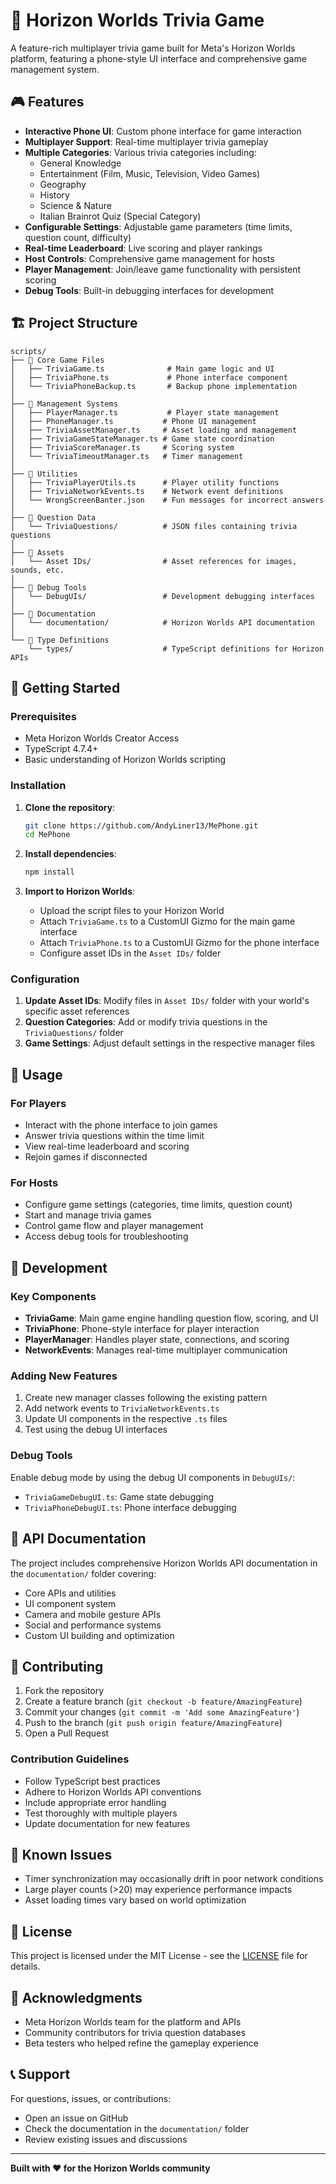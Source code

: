 # 📱 Horizon Worlds Trivia Game

A feature-rich multiplayer trivia game built for Meta's Horizon Worlds platform, featuring a phone-style UI interface and comprehensive game management system.

## 🎮 Features

- **Interactive Phone UI**: Custom phone interface for game interaction
- **Multiplayer Support**: Real-time multiplayer trivia gameplay
- **Multiple Categories**: Various trivia categories including:
  - General Knowledge
  - Entertainment (Film, Music, Television, Video Games)
  - Geography
  - History
  - Science & Nature
  - Italian Brainrot Quiz (Special Category)
- **Configurable Settings**: Adjustable game parameters (time limits, question count, difficulty)
- **Real-time Leaderboard**: Live scoring and player rankings
- **Host Controls**: Comprehensive game management for hosts
- **Player Management**: Join/leave game functionality with persistent scoring
- **Debug Tools**: Built-in debugging interfaces for development

## 🏗️ Project Structure

```
scripts/
├── 📁 Core Game Files
│   ├── TriviaGame.ts              # Main game logic and UI
│   ├── TriviaPhone.ts             # Phone interface component
│   └── TriviaPhoneBackup.ts       # Backup phone implementation
│
├── 📁 Management Systems
│   ├── PlayerManager.ts           # Player state management
│   ├── PhoneManager.ts           # Phone UI management
│   ├── TriviaAssetManager.ts     # Asset loading and management
│   ├── TriviaGameStateManager.ts # Game state coordination
│   ├── TriviaScoreManager.ts     # Scoring system
│   └── TriviaTimeoutManager.ts   # Timer management
│
├── 📁 Utilities
│   ├── TriviaPlayerUtils.ts      # Player utility functions
│   ├── TriviaNetworkEvents.ts    # Network event definitions
│   └── WrongScreenBanter.json    # Fun messages for incorrect answers
│
├── 📁 Question Data
│   └── TriviaQuestions/          # JSON files containing trivia questions
│
├── 📁 Assets
│   └── Asset IDs/                # Asset references for images, sounds, etc.
│
├── 📁 Debug Tools
│   └── DebugUIs/                 # Development debugging interfaces
│
├── 📁 Documentation
│   └── documentation/            # Horizon Worlds API documentation
│
└── 📁 Type Definitions
    └── types/                    # TypeScript definitions for Horizon APIs
```

## 🚀 Getting Started

### Prerequisites

- Meta Horizon Worlds Creator Access
- TypeScript 4.7.4+
- Basic understanding of Horizon Worlds scripting

### Installation

1. **Clone the repository**:
   ```bash
   git clone https://github.com/AndyLiner13/MePhone.git
   cd MePhone
   ```

2. **Install dependencies**:
   ```bash
   npm install
   ```

3. **Import to Horizon Worlds**:
   - Upload the script files to your Horizon World
   - Attach `TriviaGame.ts` to a CustomUI Gizmo for the main game interface
   - Attach `TriviaPhone.ts` to a CustomUI Gizmo for the phone interface
   - Configure asset IDs in the `Asset IDs/` folder

### Configuration

1. **Update Asset IDs**: Modify files in `Asset IDs/` folder with your world's specific asset references
2. **Question Categories**: Add or modify trivia questions in the `TriviaQuestions/` folder
3. **Game Settings**: Adjust default settings in the respective manager files

## 🎯 Usage

### For Players
- Interact with the phone interface to join games
- Answer trivia questions within the time limit
- View real-time leaderboard and scoring
- Rejoin games if disconnected

### For Hosts
- Configure game settings (categories, time limits, question count)
- Start and manage trivia games
- Control game flow and player management
- Access debug tools for troubleshooting

## 🔧 Development

### Key Components

- **TriviaGame**: Main game engine handling question flow, scoring, and UI
- **TriviaPhone**: Phone-style interface for player interaction
- **PlayerManager**: Handles player state, connections, and scoring
- **NetworkEvents**: Manages real-time multiplayer communication

### Adding New Features

1. Create new manager classes following the existing pattern
2. Add network events to `TriviaNetworkEvents.ts`
3. Update UI components in the respective `.ts` files
4. Test using the debug UI interfaces

### Debug Tools

Enable debug mode by using the debug UI components in `DebugUIs/`:
- `TriviaGameDebugUI.ts`: Game state debugging
- `TriviaPhoneDebugUI.ts`: Phone interface debugging

## 📝 API Documentation

The project includes comprehensive Horizon Worlds API documentation in the `documentation/` folder covering:

- Core APIs and utilities
- UI component system
- Camera and mobile gesture APIs
- Social and performance systems
- Custom UI building and optimization

## 🤝 Contributing

1. Fork the repository
2. Create a feature branch (`git checkout -b feature/AmazingFeature`)
3. Commit your changes (`git commit -m 'Add some AmazingFeature'`)
4. Push to the branch (`git push origin feature/AmazingFeature`)
5. Open a Pull Request

### Contribution Guidelines

- Follow TypeScript best practices
- Adhere to Horizon Worlds API conventions
- Include appropriate error handling
- Test thoroughly with multiple players
- Update documentation for new features

## 🐛 Known Issues

- Timer synchronization may occasionally drift in poor network conditions
- Large player counts (>20) may experience performance impacts
- Asset loading times vary based on world optimization

## 📄 License

This project is licensed under the MIT License - see the [LICENSE](LICENSE) file for details.

## 🙏 Acknowledgments

- Meta Horizon Worlds team for the platform and APIs
- Community contributors for trivia question databases
- Beta testers who helped refine the gameplay experience

## 📞 Support

For questions, issues, or contributions:
- Open an issue on GitHub
- Check the documentation in the `documentation/` folder
- Review existing issues and discussions

---

**Built with ❤️ for the Horizon Worlds community**
